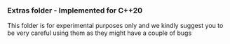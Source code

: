 ### Extras folder - Implemented for C++20

This folder is for experimental purposes only and we kindly suggest
you to be very careful using them as they might have a couple of bugs
